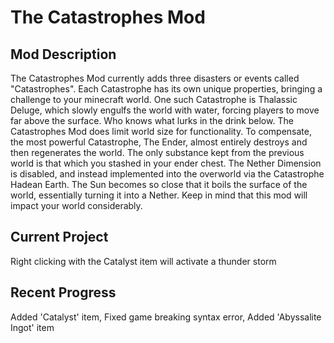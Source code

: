 # The Catastrophes Mod

Mod Description
---------------
The Catastrophes Mod currently adds three disasters or events called "Catastrophes". Each Catastrophe has its own unique properties, bringing a challenge to your minecraft world. One such Catastrophe is Thalassic Deluge, which slowly engulfs the world with water, forcing players to move far above the surface. Who knows what lurks in the drink below. The Catastrophes Mod does limit world size for functionality. To compensate, the most powerful Catastrophe, The Ender, almost entirely destroys and then regenerates the world. The only substance kept from the previous world is that which you stashed in your ender chest. The Nether Dimension is disabled, and instead implemented into the overworld via the Catastrophe Hadean Earth. The Sun becomes so close that it boils the surface of the world, essentially turning it into a Nether. Keep in mind that this mod will impact your world considerably.

Current Project
----------------
Right clicking with the Catalyst item will activate a thunder storm

Recent Progress
------------------------------------
Added 'Catalyst' item, Fixed game breaking syntax error, Added 'Abyssalite Ingot' item


